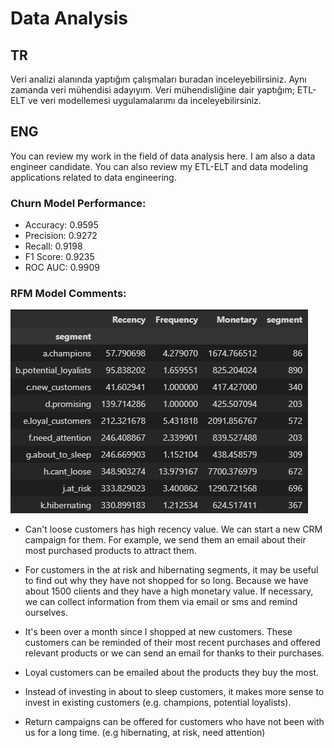 # Data Analysis

## TR
Veri analizi alanında yaptığım çalışmaları buradan inceleyebilirsiniz. Aynı zamanda veri mühendisi adayıyım. Veri mühendisliğine dair yaptığım; ETL-ELT ve veri modellemesi uygulamalarımı da inceleyebilirsiniz.

## ENG
You can review my work in the field of data analysis here. I am also a data engineer candidate. You can also review my ETL-ELT and data modeling applications related to data engineering.

### Churn Model Performance:

- Accuracy: 0.9595
- Precision: 0.9272
- Recall: 0.9198
- F1 Score: 0.9235
- ROC AUC: 0.9909

### RFM Model Comments:
![RFM Segments](rfm_segments.png)

+ Can't loose customers has high recency value. We can start a new CRM campaign for them. For example, we send them an email about their most purchased products to attract them.

+ For customers in the at risk and hibernating segments, it may be useful to find out why they have not shopped for so long. Because we have about 1500 clients and they have a high monetary value. If necessary, we can collect information from them via email or sms and remind ourselves.

+ It's been over a month since I shopped at new customers. These customers can be reminded of their most recent purchases and offered relevant products or we can send an email for thanks to their purchases.

+ Loyal customers can be emailed about the products they buy the most.

+ Instead of investing in about to sleep customers, it makes more sense to invest in existing customers (e.g. champions, potential loyalists).

+ Return campaigns can be offered for customers who have not been with us for a long time. (e.g hibernating, at risk, need attention)
